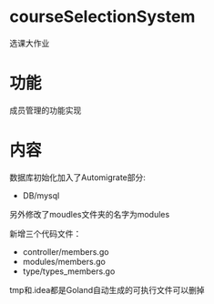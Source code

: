 # courseSelectionSystem
选课大作业
# 功能
成员管理的功能实现
# 内容
数据库初始化加入了Automigrate部分:
- DB/mysql

另外修改了moudles文件夹的名字为modules

新增三个代码文件：
- controller/members.go
- modules/members.go
- type/types_members.go

tmp和.idea都是Goland自动生成的可执行文件可以删掉
